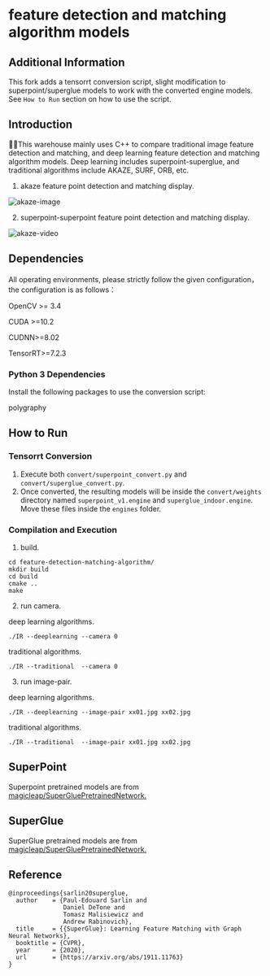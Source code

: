 #                feature detection and matching algorithm models

## Additional Information
This fork adds a tensorrt conversion script, slight modification to superpoint/superglue models to work with the converted engine models. See `How to Run` section on how to use the script.

## Introduction		

🚀🚀This warehouse mainly uses C++ to compare traditional image feature detection and matching, and deep learning feature detection and matching algorithm models. Deep learning includes superpoint-superglue, and traditional algorithms include AKAZE, SURF, ORB, etc.

1. akaze feature point detection and matching display.

![akaze-image](./image/akaze_example.gif)

2. superpoint-superpoint feature point detection and matching display.

![akaze-video](./image/deep-learning_example.gif)

## Dependencies

All operating environments, please strictly follow the given configuration，the configuration is as follows：

OpenCV >= 3.4

CUDA >=10.2

CUDNN>=8.02

TensorRT>=7.2.3

### Python 3 Dependencies

Install the following packages to use the conversion script:

polygraphy

## How to Run

### Tensorrt Conversion
1. Execute both `convert/superpoint_convert.py` and `convert/superglue_convert.py`.
2. Once converted, the resulting models will be inside the `convert/weights` directory named `superpoint_v1.engine` and `superglue_indoor.engine`. Move these files inside the `engines` folder.

### Compilation and Execution
1. build.

```
cd feature-detection-matching-algorithm/
mkdir build
cd build
cmake ..
make
```

2. run camera.

deep learning algorithms.

```
./IR --deeplearning --camera 0
```

traditional algorithms.

```
./IR --traditional  --camera 0
```

3. run image-pair.

deep learning algorithms.

```
./IR --deeplearning --image-pair xx01.jpg xx02.jpg
```

traditional algorithms.

```
./IR --traditional  --image-pair xx01.jpg xx02.jpg
```

## SuperPoint

Superpoint pretrained models are from [magicleap/SuperGluePretrainedNetwork.](https://github.com/magicleap/SuperGluePretrainedNetwork)

## SuperGlue

SuperGlue pretrained models are from [magicleap/SuperGluePretrainedNetwork.](https://github.com/magicleap/SuperGluePretrainedNetwork)

## Reference

```
@inproceedings{sarlin20superglue,
  author    = {Paul-Edouard Sarlin and
               Daniel DeTone and
               Tomasz Malisiewicz and
               Andrew Rabinovich},
  title     = {{SuperGlue}: Learning Feature Matching with Graph Neural Networks},
  booktitle = {CVPR},
  year      = {2020},
  url       = {https://arxiv.org/abs/1911.11763}
}
```

